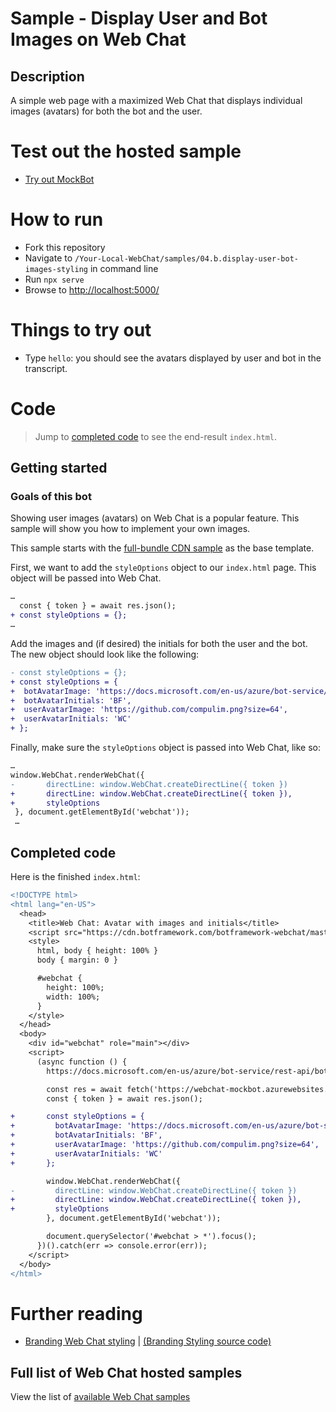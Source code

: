 # Sample - Display User and Bot Images on Web Chat

## Description
A simple web page with a maximized Web Chat that displays individual images (avatars) for both the bot and the user.

# Test out the hosted sample
- [Try out MockBot](https://microsoft.github.io/BotFramework-WebChat/04.b.display-user-bot-images-styling)

# How to run
- Fork this repository
- Navigate to `/Your-Local-WebChat/samples/04.b.display-user-bot-images-styling` in command line
- Run `npx serve`
- Browse to [http://localhost:5000/](http://localhost:5000/)

# Things to try out
- Type `hello`: you should see the avatars displayed by user and bot in the transcript.

# Code

> Jump to [completed code](#completed-code) to see the end-result `index.html`.

## Getting started

### Goals of this bot
Showing user images (avatars) on Web Chat is a popular feature. This sample will show you how to implement your own images.

This sample starts with the [full-bundle CDN sample](./../01.a.getting-started-full-bundle/README.md) as the base template.

First, we want to add the `styleOptions` object to our `index.html` page. This object will be passed into Web Chat.

```diff
…
  const { token } = await res.json();
+ const styleOptions = {};
…
```

Add the images and (if desired) the initials for both the user and the bot. The new object should look like the following:

```diff
- const styleOptions = {};
+ const styleOptions = {
+  botAvatarImage: 'https://docs.microsoft.com/en-us/azure/bot-service/v4sdk/media/logo_bot.svg?view=azure-bot-service-4.0',
+  botAvatarInitials: 'BF',
+  userAvatarImage: 'https://github.com/compulim.png?size=64',
+  userAvatarInitials: 'WC'
+ };
```

Finally, make sure the `styleOptions` object is passed into Web Chat, like so:

```diff
…
window.WebChat.renderWebChat({
-       directLine: window.WebChat.createDirectLine({ token })
+       directLine: window.WebChat.createDirectLine({ token }),
+       styleOptions
 }, document.getElementById('webchat'));
 …
```

## Completed code

Here is the finished `index.html`:

```diff
<!DOCTYPE html>
<html lang="en-US">
  <head>
    <title>Web Chat: Avatar with images and initials</title>
    <script src="https://cdn.botframework.com/botframework-webchat/master/webchat.js"></script>
    <style>
      html, body { height: 100% }
      body { margin: 0 }

      #webchat {
        height: 100%;
        width: 100%;
      }
    </style>
  </head>
  <body>
    <div id="webchat" role="main"></div>
    <script>
      (async function () {
        https://docs.microsoft.com/en-us/azure/bot-service/rest-api/bot-framework-rest-direct-line-3-0-authentication

        const res = await fetch('https://webchat-mockbot.azurewebsites.net/directline/token', { method: 'POST' });
        const { token } = await res.json();

+       const styleOptions = {
+         botAvatarImage: 'https://docs.microsoft.com/en-us/azure/bot-service/v4sdk/media/logo_bot.svg?view=azure-bot-service-4.0',
+         botAvatarInitials: 'BF',
+         userAvatarImage: 'https://github.com/compulim.png?size=64',
+         userAvatarInitials: 'WC'
+       };

        window.WebChat.renderWebChat({
-         directLine: window.WebChat.createDirectLine({ token })
+         directLine: window.WebChat.createDirectLine({ token }),
+         styleOptions
        }, document.getElementById('webchat'));

        document.querySelector('#webchat > *').focus();
      })().catch(err => console.error(err));
    </script>
  </body>
</html>
```

# Further reading

- [Branding Web Chat styling](https://microsoft.github.io/BotFramework-WebChat/05.a.branding-webchat-styling) | [(Branding Styling source code)](https://github.com/Microsoft/BotFramework-WebChat/tree/master/samples/05.a.branding-webchat-styling/)

## Full list of Web Chat hosted samples

View the list of [available Web Chat samples](https://github.com/Microsoft/BotFramework-WebChat/tree/master/samples)
